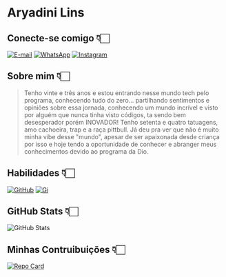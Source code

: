 # Aryadini Lins

 ## Conecte-se comigo 👇🏻
 [![E-mail](https://img.shields.io/badge/-Email-ff0?style=for-the-badge&logo=microsoft-outlook&logoColor=007BFF)](mailto:aryadinil@gmail.com) [![WhatsApp](https://img.shields.io/badge/WhatsApp-ff0?style=for-the-badge&logo=whatsapp&logoColor)](https://wa.me/21998578416) 
 [![Instagram](https://img.shields.io/badge/Instagram-ff0?style=for-the-badge&logo=instagram)](https://www.instagram.com/aryadxni)

  ## Sobre mim 👇🏻
 > Tenho vinte e três anos e estou entrando nesse mundo tech pelo programa, conhecendo tudo do zero... partilhando sentimentos e opiniões sobre essa jornada, conhecendo um mundo incrível e visto por alguém que nunca tinha visto códigos, ta sendo bem desesperador porém INOVADOR! Tenho setenta e quatro tatuagens, amo cachoeira, trap e a raça pittbull. Já deu pra ver que não é muito minha vibe desse "mundo", apesar de ser apaixonada desde criança por isso e hoje tendo a oportunidade de conhecer e abranger meus conhecimentos devido ao programa da Dio. 

  ## Habilidades 👇🏻
 [![GitHub](https://img.shields.io/badge/GitHbt-000?style=for-the-badge&logo=github&logoColor=white)](+https://github.com/aryadini)
 [![Gi](https://img.shields.io/badge/GitHbt-000?style=for-the-badge&logo=git&logoColor=white)](+https://git-scm.com/docE)

  ## GitHub Stats 👇🏻
  ![GitHub Stats](https://github-readme-stats.vercel.app/api?username=aryadini&theme=transparent&bg_color=000&border_color=fff&show_icons=true&icon_color=fff&title_color=fff&text_color=ff0)

   ## Minhas Contruibuições 👇🏻
   [![Repo Card](https://github-readme-stats.vercel.app/api/pin/?username=aryadini&repo=dio-lab-open-source1&bg_color=000&border_color=ff0&show_icons=true&icon_color=ff0&title_color=fff&text_color=FF0)](https://github.com/SEUUSERNAME/SEUREPOSITORIO)